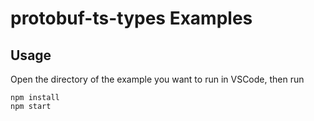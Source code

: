 # protobuf-ts-types Examples

## Usage

Open the directory of the example you want to run in VSCode, then run

```
npm install
npm start
```
